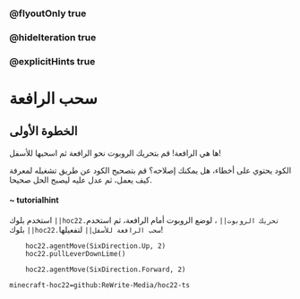 ### @flyoutOnly true
### @hideIteration true
### @explicitHints true


# سحب الرافعة

## الخطوة الأولى
ها هي الرافعة! قم بتحريك الروبوت نحو الرافعة ثم اسحبها للأسفل!

الكود يحتوي على أخطاء، هل يمكنك إصلاحه؟ قم بتصحيح الكود عن طريق تشغيله لمعرفة كيف يعمل، ثم عدل عليه ليصبح الحل صحيحا.

#### ~ tutorialhint 
استخدم بلوك ``||hoc22.تحريك الروبوت||`` ، لوضع الروبوت أمام الرافعة، ثم استخدم بلوك ``||hoc22.سحب الرافعة للأسفل||`` لتفعيلها!

```ghost
    hoc22.agentMove(SixDirection.Up, 2)
    hoc22.pullLeverDownLime()
```
```template
    hoc22.agentMove(SixDirection.Forward, 2)
```

```package
minecraft-hoc22=github:ReWrite-Media/hoc22-ts
```